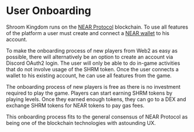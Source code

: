 # User Onboarding

Shroom Kingdom runs on the [NEAR Protocol](https://near.org/) blockchain.
To use all features of the platform a user must create and connect a [NEAR wallet](wallet.near.org/) to his account.

To make the onboarding process of new players from Web2 as easy as possible,
there will alternatively be an option to create an account via Discord OAuth2 login.
The user will only be able to do in-game activities that do not involve usage of the SHRM token.
Once the user connects a wallet to his existing account, he can use all features from the game.

The onboarding process of new players is free as there is no investment required to play the game.
Players can start earning SHRM tokens by playing levels.
Once they earned enough tokens, they can go to a DEX and exchange SHRM tokens for NEAR tokens to pay gas fees.

This onboarding process fits to the general consensus of NEAR Protocol as being one of the blockchain
technologies with astounding UX.
